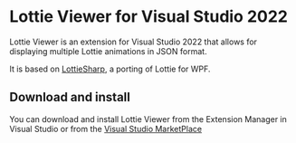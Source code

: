 # Lottie Viewer for Visual Studio 2022

Lottie Viewer is an extension for Visual Studio 2022 that allows for displaying multiple Lottie animations in JSON format.

It is based on [LottieSharp](https://github.com/ascora/LottieSharp), a porting of Lottie for WPF.

## Download and install

You can download and install Lottie Viewer from the Extension Manager in Visual Studio or from the [Visual Studio MarketPlace](https://marketplace.visualstudio.com/items?itemName=AlessandroDelSole.LottieViewer10)
